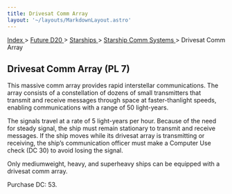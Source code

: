 ```yaml
---
title: Drivesat Comm Array
layout: '~/layouts/MarkdownLayout.astro'
---
```


[ Index ](/) > [ Future D20 ](/future.d20.srd) > [ Starships ](/future.d20.srd/starships) > [ Starship Comm Systems ](/future.d20.srd/starships/starship.comm.systems) > Drivesat Comm Array

##  Drivesat Comm Array (PL 7)

This massive comm array provides rapid interstellar communications. The array
consists of a constellation of dozens of small transmitters that transmit and
receive messages through space at faster-thanlight speeds, enabling
communications with a range of 50 light-years.

The signals travel at a rate of 5 light-years per hour. Because of the need
for steady signal, the ship must remain stationary to transmit and receive
messages. If the ship moves while its drivesat array is transmitting or
receiving, the ship’s communication officer must make a Computer Use check (DC
30) to avoid losing the signal.

Only mediumweight, heavy, and superheavy ships can be equipped with a drivesat
comm array.

Purchase DC: 53.

